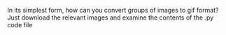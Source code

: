In its simplest form, how can you convert groups of images to gif format?
Just download the relevant images and examine the contents of the .py code file
